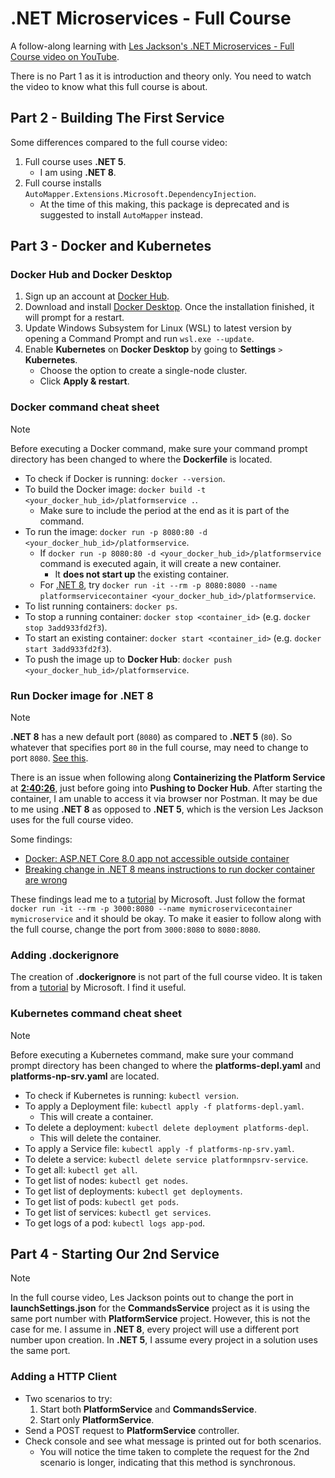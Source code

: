 # .NET Microservices - Full Course

A follow-along learning with [Les Jackson's .NET Microservices - Full Course video on YouTube](https://www.youtube.com/watch?v=DgVjEo3OGBI).

There is no Part 1 as it is introduction and theory only. You need to watch the video to know what this full course is about.

## Part 2 - Building The First Service

Some differences compared to the full course video:
1. Full course uses **.NET 5**.
   - I am using **.NET 8**.
3. Full course installs `AutoMapper.Extensions.Microsoft.DependencyInjection`.
   - At the time of this making, this package is deprecated and is suggested to install `AutoMapper` instead.

## Part 3 - Docker and Kubernetes

### Docker Hub and Docker Desktop

1. Sign up an account at [Docker Hub](https://hub.docker.com/).
2. Download and install [Docker Desktop](https://docs.docker.com/get-started/get-docker/). Once the installation finished, it will prompt for a restart.
3. Update Windows Subsystem for Linux (WSL) to latest version by opening a Command Prompt and run `wsl.exe --update`.
4. Enable **Kubernetes** on **Docker Desktop** by going to **Settings** `>` **Kubernetes**.
   - Choose the option to create a single-node cluster.
   - Click **Apply & restart**.
  
### Docker command cheat sheet

> [!NOTE]
> Before executing a Docker command, make sure your command prompt directory has been changed to where the **Dockerfile** is located.

* To check if Docker is running: `docker --version`.
* To build the Docker image: `docker build -t <your_docker_hub_id>/platformservice .`.
  - Make sure to include the period at the end as it is part of the command.
* To run the image: `docker run -p 8080:80 -d <your_docker_hub_id>/platformservice`. 
  - If `docker run -p 8080:80 -d <your_docker_hub_id>/platformservice` command is executed again, it will create a new container.
    - It **does not start up** the existing container.
  - For [.NET 8](https://github.com/dotnet/dotnet-docker/issues/5194), try `docker run -it --rm -p 8080:8080 --name platformservicecontainer <your_docker_hub_id>/platformservice`. 
* To list running containers: `docker ps`.
* To stop a running container: `docker stop <container_id>` (e.g. `docker stop 3add933fd2f3`).
* To start an existing container: `docker start <container_id>` (e.g. `docker start 3add933fd2f3`).
* To push the image up to **Docker Hub**: `docker push <your_docker_hub_id>/platformservice`.

### Run Docker image for .NET 8

> [!NOTE]
> **.NET 8** has a new default port (`8080`) as compared to **.NET 5** (`80`). So whatever that specifies port `80` in the full course, may need to change to port `8080`. [See this](https://stackoverflow.com/a/77743735).

There is an issue when following along **Containerizing the Platform Service** at **[2:40:26](https://youtu.be/DgVjEo3OGBI?si=6h9rPU74tyPB8yw9)**, just before going into **Pushing to Docker Hub**. After starting the container, I am unable to access it via browser nor Postman. It may be due to me using **.NET 8** as opposed to **.NET 5**, which is the version Les Jackson uses for the full course video. 

Some findings:
* [Docker: ASP.NET Core 8.0 app not accessible outside container](https://stackoverflow.com/questions/78601206/docker-asp-net-core-8-0-app-not-accessible-outside-container)
* [Breaking change in .NET 8 means instructions to run docker container are wrong](https://github.com/dotnet/dotnet-docker/issues/5194)

These findings lead me to a [tutorial](https://dotnet.microsoft.com/en-us/learn/aspnet/microservice-tutorial/run-docker) by Microsoft. Just follow the format `docker run -it --rm -p 3000:8080 --name mymicroservicecontainer mymicroservice` and it should be okay. To make it easier to follow along with the full course, change the port from `3000:8080` to `8080:8080`.

### Adding .dockerignore

The creation of **.dockerignore** is not part of the full course video. It is taken from a [tutorial](https://dotnet.microsoft.com/en-us/learn/aspnet/microservice-tutorial/docker-file) by Microsoft. I find it useful.

### Kubernetes command cheat sheet

> [!NOTE]
> Before executing a Kubernetes command, make sure your command prompt directory has been changed to where the **platforms-depl.yaml** and **platforms-np-srv.yaml** are located.

* To check if Kubernetes is running: `kubectl version`.
* To apply a Deployment file: `kubectl apply -f platforms-depl.yaml`.
  - This will create a container.
* To delete a deployment: `kubectl delete deployment platforms-depl`.
  - This will delete the container.
* To apply a Service file: `kubectl apply -f platforms-np-srv.yaml`.
* To delete a service: `kubectl delete service platformnpsrv-service`.
* To get all: `kubectl get all`.
* To get list of nodes: `kubectl get nodes`.
* To get list of deployments: `kubectl get deployments`.
* To get list of pods: `kubectl get pods`.
* To get list of services: `kubectl get services`.
* To get logs of a pod: `kubectl logs app-pod`.

## Part 4 - Starting Our 2nd Service

> [!NOTE]
> In the full course video, Les Jackson points out to change the port in **launchSettings.json** for the **CommandsService** project as it is using the same port number with **PlatformService** project. However, this is not the case for me. I assume in **.NET 8**, every project will use a different port number upon creation. In **.NET 5**, I assume every project in a solution uses the same port.

### Adding a HTTP Client

- Two scenarios to try:
   1. Start both **PlatformService** and **CommandsService**.
   2. Start only **PlatformService**.
- Send a POST request to **PlatformService** controller.
- Check console and see what message is printed out for both scenarios.
  - You will notice the time taken to complete the request for the 2nd scenario is longer, indicating that this method is synchronous.
